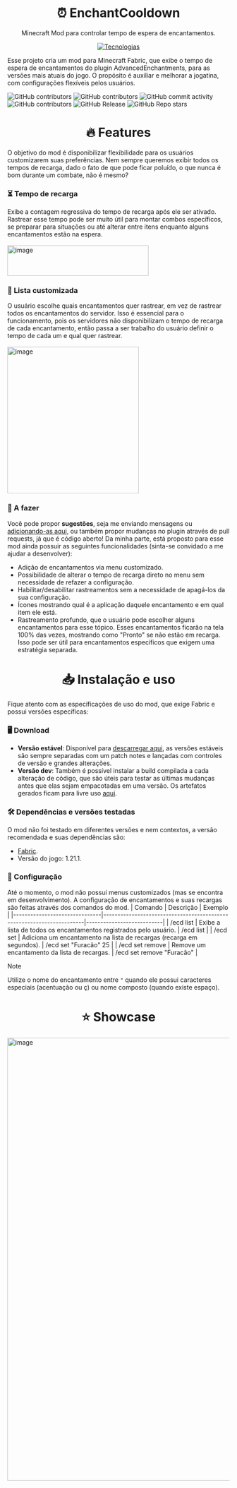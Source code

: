 <div align="center">
  <h1>⏰ EnchantCooldown</h1>
  <p>Minecraft Mod para controlar tempo de espera de encantamentos.</p>

[![Tecnologias](https://skillicons.dev/icons?i=java,gradle)](https://skillicons.dev)

</div>

Esse projeto cria um mod para Minecraft Fabric, que exibe o tempo de espera de encantamentos do plugin AdvancedEnchantments, para as versões mais atuais do jogo. O propósito é auxiliar e melhorar a jogatina, com configurações flexíveis pelos usuários.

![GitHub contributors](https://img.shields.io/github/created-at/leogianfagna/EnchantCooldown)
![GitHub contributors](https://img.shields.io/github/contributors-anon/leogianfagna/EnchantCooldown)
![GitHub commit activity](https://img.shields.io/github/commit-activity/t/leogianfagna/EnchantCooldown)
![GitHub contributors](https://img.shields.io/github/issues/leogianfagna/EnchantCooldown)
![GitHub Release](https://img.shields.io/github/v/release/leogianfagna/EnchantCooldown)
![GitHub Repo stars](https://img.shields.io/github/stars/leogianfagna/EnchantCooldown)

<div align="center">
  <h1>🔥 Features</h1>
</div>

O objetivo do mod é disponibilizar flexibilidade para os usuários customizarem suas preferências. Nem sempre queremos exibir todos os tempos de recarga, dado o fato de que pode ficar poluído, o que nunca é bom durante um combate, não é mesmo?

### ⏳ Tempo de recarga

Exibe a contagem regressiva do tempo de recarga após ele ser ativado. Rastrear esse tempo pode ser muito útil para montar combos específicos, se preparar para situações ou até alterar entre itens enquanto alguns encantamentos estão na espera.
<br></br>
<img width="320" height="69" alt="image" src="https://github.com/user-attachments/assets/af97bc5c-0797-45b5-a4a3-1e61b7bc322a" />

### 📜 Lista customizada

O usuário escolhe quais encantamentos quer rastrear, em vez de rastrear todos os encantamentos do servidor. Isso é essencial para o funcionamento, pois os servidores não disponibilizam o tempo de recarga de cada encantamento, então passa a ser trabalho do usuário definir o tempo de cada um e qual quer rastrear.
<br></br>
<img width="298" height="332" alt="image" src="https://github.com/user-attachments/assets/fa5e43a4-eace-43c8-9135-485dee080ddb" />

### 🧶 A fazer

Você pode propor **sugestões**, seja me enviando mensagens ou [adicionando-as aqui](https://github.com/leogianfagna/EnchantCooldown/issues/new?template=1-sugest.yml), ou também propor mudanças no plugin através de pull requests, já que é código aberto! Da minha parte, está proposto para esse mod ainda possuir as seguintes funcionalidades (sinta-se convidado a me ajudar a desenvolver):

- Adição de encantamentos via menu customizado.
- Possibilidade de alterar o tempo de recarga direto no menu sem necessidade de refazer a configuração.
- Habilitar/desabilitar rastreamentos sem a necessidade de apagá-los da sua configuração.
- Ícones mostrando qual é a aplicação daquele encantamento e em qual item ele está.
- Rastreamento profundo, que o usuário pode escolher alguns encantamentos para esse tópico. Esses encantamentos ficarão na tela 100% das vezes, mostrando como "Pronto" se não estão em recarga. Isso pode ser útil para encantamentos específicos que exigem uma estratégia separada.

<div align="center">
  <h1>📥 Instalação e uso</h1>
</div>
Fique atento com as especificações de uso do mod, que exige Fabric e possui versões específicas:

### 🖥️ Download

- **Versão estável**: Disponível para [descarregar aqui](https://github.com/leogianfagna/EnchantCooldown/releases), as versões estáveis são sempre separadas com um patch notes e lançadas com controles de versão e grandes alterações.
- **Versão dev**: Também é possível instalar a build compilada a cada alteração de código, que são úteis para testar as últimas mudanças antes que elas sejam empacotadas em uma versão. Os artefatos gerados ficam para livre uso [aqui](https://github.com/leogianfagna/EnchantCooldown/actions).

### 🛠️ Dependências e versões testadas

O mod não foi testado em diferentes versões e nem contextos, a versão recomendada e suas dependências são:

- [Fabric](https://fabricmc.net/use/installer/).
- Versão do jogo: 1.21.1.

### 🧩 Configuração

Até o momento, o mod não possui menus customizados (mas se encontra em desenvolvimento). A configuração de encantamentos e suas recargas são feitas através dos comandos do mod.
| Comando                       | Descrição                                                             | Exemplo                   |
|-------------------------------|-----------------------------------------------------------------------|---------------------------|
| /ecd list                     | Exibe a lista de todos os encantamentos registrados pelo usuário.     | /ecd list                 |
| /ecd set <enchant> <cooldown> | Adiciona um encantamento na lista de recargas (recarga em segundos).  | /ecd set "Furacão" 25     |
| /ecd set remove <enchant>     | Remove um encantamento da lista de recargas.                          | /ecd set remove "Furacão" |

> [!NOTE]  
> Utilize o nome do encantamento entre `"` quando ele possui caracteres especiais (acentuação ou ç) ou nome composto (quando existe espaço).

<div align="center">
  <h1>⭐ Showcase</h1>
</div>
<img width="1492" height="1004" alt="image" src="https://github.com/user-attachments/assets/2c1f2c41-f7b4-455e-9264-7215f82f1880" />
